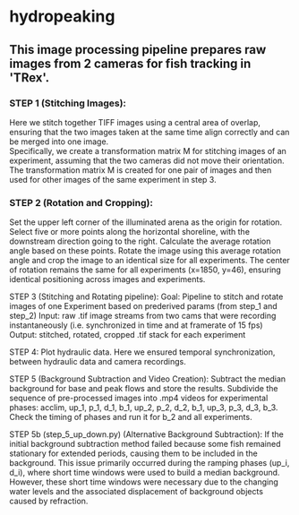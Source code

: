 # hydropeaking

## This image processing pipeline prepares raw images from 2 cameras for fish tracking in 'TRex'.

### STEP 1  (Stitching Images):
Here we stitch together TIFF images using a central area of overlap, ensuring that the two images taken at the same time align correctly and can be merged into one image.  
Specifically, we create a transformation matrix M for stitching images of an experiment, assuming that the two cameras did not move their orientation.
The transformation matrix M is created for one pair of images and then used for other images of the same experiment in step 3.

### STEP 2 (Rotation and Cropping): 
Set the upper left corner of the illuminated arena as the origin for rotation. Select five or more points along the horizontal shoreline, with the downstream direction going to the right. 
Calculate the average rotation angle based on these points. Rotate the image using this average rotation angle and crop the image to an identical size for all experiments. 
The center of rotation remains the same for all experiments (x=1850, y=46), ensuring identical positioning across images and experiments.

STEP 3 (Stitching and Rotating pipeline):
Goal:   Pipeline to stitch and rotate images of one Experiment based on prederived params (from step_1 and step_2)
Input:  raw .tif image streams from two cams that were recording instantaneously (i.e. synchronized in time and at framerate of 15 fps)
Output: stitched, rotated, cropped .tif stack for each experiment

STEP 4:
Plot hydraulic data. Here we ensured temporal synchronization, between hydraulic data and camera recordings. 

STEP 5 (Background Subtraction and Video Creation):
Subtract the median background for base and peak flows and store the results. 
Subdivide the sequence of pre-processed images into .mp4 videos for experimental phases: acclim, up_1, p_1, d_1, b_1, up_2, p_2, d_2, b_1, up_3, p_3, d_3, b_3. 
Check the timing of phases and run it for b_2 and all experiments.

STEP 5b (step_5_up_down.py) (Alternative Background Subtraction): 
If the initial background subtraction method failed because some fish remained stationary for extended periods, causing them to be included in the background. 
This issue primarily occurred during the ramping phases (up_i, d_i), where short time windows were used to build a median background. 
However, these short time windows were necessary due to the changing water levels and the associated displacement of background objects caused by refraction.
